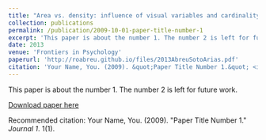 ```yaml
---
title: "Area vs. density: influence of visual variables and cardinality knowledge in early number comparison."
collection: publications
permalink: /publication/2009-10-01-paper-title-number-1
excerpt: 'This paper is about the number 1. The number 2 is left for future work.'
date: 2013
venue: 'Frontiers in Psychology'
paperurl: 'http://roabreu.github.io/files/2013AbreuSotoArias.pdf'
citation: 'Your Name, You. (2009). &quot;Paper Title Number 1.&quot; <i>Journal 1</i>. 1(1).'
---
```

This paper is about the number 1. The number 2 is left for future work.

[Download paper here](http://roabreu.github.io/files/2013AbreuSotoArias.pdf)

Recommended citation: Your Name, You. (2009). "Paper Title Number 1." <i>Journal 1</i>. 1(1).
